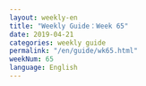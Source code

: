 ```yaml
---
layout: weekly-en
title: "Weekly Guide：Week 65"
date: 2019-04-21
categories: weekly guide
permalink: "/en/guide/wk65.html"
weekNum: 65
language: English
---
```

